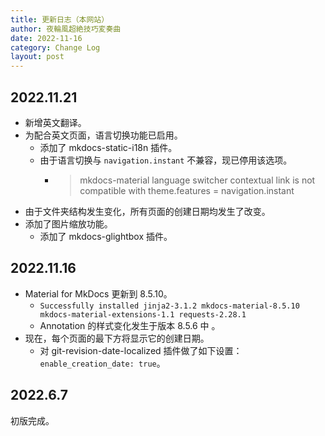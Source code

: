 ```yaml
---
title: 更新日志（本网站）
author: 夜輪風超絶技巧変奏曲
date: 2022-11-16
category: Change Log
layout: post
---
```


## 2022.11.21

- 新增英文翻译。
- 为配合英文页面，语言切换功能已启用。
    - 添加了 mkdocs-static-i18n 插件。
    - 由于语言切换与 `navigation.instant` 不兼容，现已停用该选项。
        - > mkdocs-material language switcher contextual link is not compatible with theme.features = navigation.instant
- 由于文件夹结构发生变化，所有页面的创建日期均发生了改变。
- 添加了图片缩放功能。
    - 添加了 mkdocs-glightbox 插件。

## 2022.11.16

- Material for MkDocs 更新到 8.5.10。
    - `Successfully installed jinja2-3.1.2 mkdocs-material-8.5.10 mkdocs-material-extensions-1.1 requests-2.28.1`
    - Annotation 的样式变化发生于版本 8.5.6 中 。
- 现在，每个页面的最下方将显示它的创建日期。
    - 对 git-revision-date-localized 插件做了如下设置：`enable_creation_date: true`。

## 2022.6.7

初版完成。
